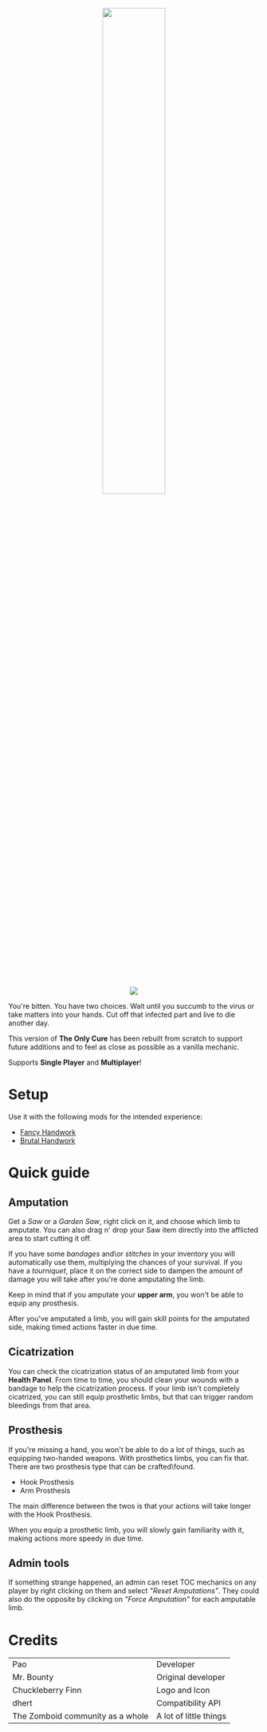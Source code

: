 <p align='center'>
  <img src="/dev_stuff/logos/title.png" width=50% height=50%>
</p>

<p align='center'>
<a href='https://steamcommunity.com/sharedfiles/filedetails/?id=3236152598'>
  <img src='https://img.shields.io/badge/Steam-000000?style=for-the-badge&logo=steam&logoColor=white' />        
</a>
</p>
You're bitten. You have two choices.
Wait until you succumb to the virus or take matters into your hands. Cut off that infected part and live to die another day.

This version of **The Only Cure** has been rebuilt from scratch to support future additions and to feel as close as possible as a vanilla mechanic.

Supports **Single Player** and **Multiplayer**!

# Setup
Use it with the following mods for the intended experience:
- [Fancy Handwork](https://steamcommunity.com/sharedfiles/filedetails/?id=2904920097)
- [Brutal Handwork](https://steamcommunity.com/sharedfiles/filedetails/?id=2934621024)


# Quick guide

## Amputation
Get a _Saw_ or a _Garden Saw_, right click on it, and choose which limb to amputate. You can also drag n' drop your Saw item directly into the afflicted area to start cutting it off.

If you have some _bandages_ and\or _stitches_ in your inventory you will automatically use them, multiplying the chances of your survival.
If you have a _tourniquet_, place it on the correct side to dampen the amount of damage you will take after you're done amputating the limb.

Keep in mind that if you amputate your **upper arm**, you won't be able to equip any prosthesis.

After you've amputated a limb, you will gain skill points for the amputated side, making timed actions faster in due time.

## Cicatrization
You can check the cicatrization status of an amputated limb from your **Health Panel**.
From time to time, you should clean your wounds with a bandage to help the cicatrization process.
If your limb isn't completely cicatrized, you can still equip prosthetic limbs, but that can trigger random bleedings from that area.

## Prosthesis
If you're missing a hand, you won't be able to do a lot of things, such as equipping two-handed weapons. With prosthetics limbs, you can fix that.
There are two prosthesis type that can be crafted\found.
- Hook Prosthesis
- Arm Prosthesis

The main difference between the twos is that your actions will take longer with the Hook Prosthesis.

When you equip a prosthetic limb, you will slowly gain familiarity with it, making actions more speedy in due time.

## Admin tools
If something strange happened, an admin can reset TOC mechanics on any player by right clicking on them and select _"Reset Amputations"_. They could also do the opposite by clicking on _"Force Amputation"_ for each amputable limb.

# Credits
|  |  |
| ------------- | ------------- |
| Pao | Developer |
| Mr. Bounty | Original developer |
| Chuckleberry Finn | Logo and Icon |
| dhert | Compatibility API |
| The Zomboid community as a whole | A lot of little things |

